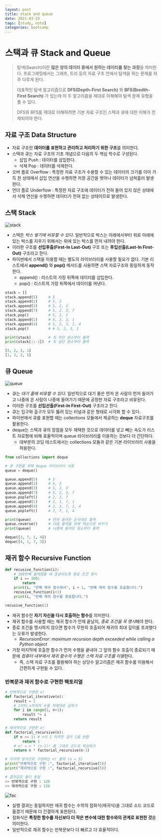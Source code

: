 ```yaml
---
layout: post
title: stack and queue
date: 2021-03-25
tags: [study, note]
categories: bootcamp
---
```


# 스택과 큐 Stack and Queue

> 탐색(Search)이란 **많은 양의 데이터 중에서 원하는 데이터를 찾는 과정**을 의미한다. 프로그래밍에서는 그래프, 트리 등의 자료 구조 안에서 탐색을 하는 문제를 자주 다루게 된다.
>
> 대표적인 탐색 알고리즘으로 **DFS(Depth-First Search)** 와 **BFS(Bredth-First Search)** 가 있는데 이 두 알고리즘을 제대로 이해해야 탐색 문제 유형을 풀 수 있다.
>
> DFS와 BFS를 제대로 이해하려면 기본 자료 구조인 스택과 큐에 대한 이해가 전제되어야 한다.


## 자료 구조 Data Structure
* 자료 구조란 **데이터를 표현하고 관리하고 처리하기 위한 구조**를 의미한다.
* 스택과 큐는 자료 구조의 기초 개념으로 다음의 두 핵심 학수로 구성된다.
    + 삽입 Push : 데이터를 삽입한다. 
    + 삭제 Pop : 데이터를 삭제한다.
* 오버 플로 Overflow : 특정한 자료 구조가 수용할 수 있는 데이터의 크기를 이미 가득 찬 상태에서 삽입 연산을 수행하면 저장 공간을 벗어나 데이터가 넘쳐흘러 발생한다.
* 언더 플로 Underflow : 특정한 자료 구조에 데이터가 전혀 들어 있지 않은 상태에서 삭제 연산을 수행하면 데이터가 전혀 없는 상태이므로 발생한다.


## 스택 Stack
![stack](https://user-images.githubusercontent.com/28593767/111928125-1d1d9d00-8af6-11eb-9bed-8c122e002355.png)

* 스택은 *박스 쌓기에 비유할 수 있다*. 일반적으로 박스는 아래에서부터 위로 아래에 있는 박스를 지우기 위해서는 위에 있는 박스를 먼저 내려야 한다.
* 이러한 구조를 **선입후출(First-In Last-Out)** 구조 또는 **후입선출(Last-In First-Out)** 구조라고 한다.
* 파이썬에서 스택을 이용할 때는 별도의 라이브러리를 사용할 필요가 없다. 기본 리스트에서 **append()** 와 **pop()** 메서드를 사용하면 스택 자료구조와 동일하게 동작한다.
    + append() : 리스트의 가장 뒤쪽에 데이터를 삽입한다.
    + pop() : 리스트의 가장 뒤쪽에서 데이터를 꺼낸다.

```python
stack = [] 
stack.append(5)     # 5
stack.append(2)     # 5, 2
stack.append(3)     # 5, 2, 3
stack.append(7)     # 5, 2, 3, 7
stack.pop()         # 5, 2, 3  
stack.append(1)     # 5, 2, 3, 1
stack.append(4)     # 5, 2, 3, 1, 4
stack.pop()         # # 5, 2, 3, 1

print(stack)        # 최 하단 원소부터 출력    
print(stack[::-1])  # 최 상단 원소부터 출력

[5, 2, 3, 1]
[1, 3, 2, 5]
```


## 큐 Queue

![queue](https://user-images.githubusercontent.com/28593767/111928124-1c850680-8af6-11eb-9130-7c692100483a.png)

* 큐는 *대기 줄에 비유할 수 있다*. 일반적으로 대기 줄은 먼저 온 사람이 먼저 들어가고 나중에 온 사람이 나중에 들어가기 때문에 공정한 자료 구조라고 비유된다.
* 이러한 구조를 **선입선출(First-In First-Out)** 구조라고 한다.
* 큐는 입구와 출구가 모두 뚫려 있는 터널과 같은 형태로 시각화 할 수 있다.
* 파이썬에서 큐를 표현할 때는 collections 모듈에서 제공하는 **deque** 자료구조를 활용한다.
* deque는 스택과 큐의 장점을 모두 채택한 것으로 데이터를 넣고 빼는 속도가 리스트 자료형에 비해 효율적이며 queue 라이브러리를 이용하는 것보다 더 간단하다. 
    + 대부분의 코딩 테스트에서는 collections 모듈과 같은 기본 라이브러리 사용을 허용한다.


```python
from collections import deque

# 큐 구현을 위해 deque 라이브러리 사용
queue = deque()

queue.append(5)     # 5
queue.append(2)     # 5, 2
queue.append(3)     # 5, 2, 3
queue.append(7)     # 5, 2, 3, 7
queue.popleft()     # 2, 3, 7
queue.append(1)     # 2, 3, 7, 1
queue.append(4)     # 2, 3, 7, 1, 4
queue.popleft()     # 3, 7, 1, 4

print(queue)        # 먼저 들어온 순서대로 출력
queue.reverse()     # 다음 출력을 위해 역순으로 바꾸기
print(queue)        # 나중에 들어온 원소부터 출력

deque([3, 7, 1, 4])
deque([4, 1, 7, 3])
```


## 재귀 함수 Recursive Function

```python
def recusive_function(i):
    # 100번째 출력했을 때 종료되도록 종료 조건 명시 
    if i == 100:
        return
    print(i, "번째 재귀 함수에서", i + 1, "번째 재귀 함수를 호출합니다.") 
    recusive_function(i+1)
    print(i, "번째 재귀 함수를 종료합니다.")

recusive_function(1)

```

* 재귀 함수란 **자기 자신을 다시 호출하는 함수**를 의미한다.
* 재귀 함수를 사용할 때는 재귀 함수가 언제 끝날지, *종료 조건을 꼭 명시*해야 한다. 
* 종료 조건을 명시하지 않으면 함수가 무한히 호출되어 재귀의 최대 깊이를 초과했다는 오류가 발생한다.
    + *RecursionError: maximum recursion depth exceeded while calling a Python object*
* 가장 마지막에 호출한 함수가 먼저 수행을 끝내야 그 앞의 함수 호출이 종료되기 때문에 *컴퓨터 내부에서 재귀 함수의 수행은 스택 자료 구조를 이용*한다.
    + 즉, 스택 자료 구조를 활용해야 하는 상당수 알고리즘은 재귀 함수를 이용해서 간편하게 구현될 수 있다.

### 반복문과 재귀 함수로 구현한 팩토리얼
```python
# 반복적으로 구현한 n!
def factorial_iterative(n):
    result = 1
    # 1부터 n까지의 수를 차례대로 곱하기 
    for i in range(1, n+1):
        result *= i
    return result

# 재귀적으로 구현한 n!
def factorial_recursive(n):
    if n <= 1: # n이 1 이하인 경우 1을 반환 
        return 1
    # n! = n * (n-1)! 를 그대로 코드로 작성하기 
    return n * factorial_recursive(n-1)

# 각각의 방식으로 구현하는 n! 출력 (n = 5) 
print("반복적으로 구현 :", factorial_iterative(5)) 
print("재귀적으로 구현 :", factorial_recursive(5))

# 결과값은 둘다 동일
>> 반복적으로 구현 : 120 
>> 재귀적으로 구현 : 120
```
![fac](https://user-images.githubusercontent.com/28593767/111928120-1b53d980-8af6-11eb-9062-909ce0864e31.png)

* 실행 결과는 동일하지만 재귀 함수는 수학의 점화식(재귀식)을 그대로 소드 코드로 옮겼기 때문에 더 간결하게 표현된다.
* 점화식은 **특정한 함수를 자신보다 더 작은 변수에 대한 함수와의 관계로 표현한 것**을 의미한다.
* 일반적으로 재귀 함수는 반복문보다 더 빠르고 더 효율적이다.


